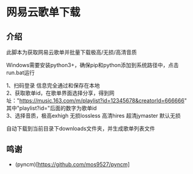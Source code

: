 # 网易云歌单下载  
  
## 介绍  
  
此脚本为获取网易云歌单并批量下载极高/无损/高清音质  
  
Windows需要安装python3+，确保pip和python添加到系统路径中，点击run.bat运行  
  
1、扫码登录 信息完全通过和保存在本地  
2、获取歌单id，在歌单界面选择分享，得到网址："https://music.163.com/m/playlist?id=12345678&creatorId=666666"  
其中"playlist?id="后面的数字为歌单id  
3、选择音质，极高exhigh 无损lossless 高清hires 超清jymaster 默认无损  
  
自动下载到当前目录下downloads文件夹，并生成歌单列表文件  
  
## 鸣谢
- (pyncm)[https://github.com/mos9527/pyncm]
